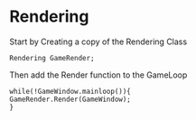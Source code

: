 # Rendering
Start by Creating a copy of the Rendering Class
```
Rendering GameRender;
```
Then add the Render function to the GameLoop
```
while(!GameWindow.mainloop()){
GameRender.Render(GameWindow);
}
```
